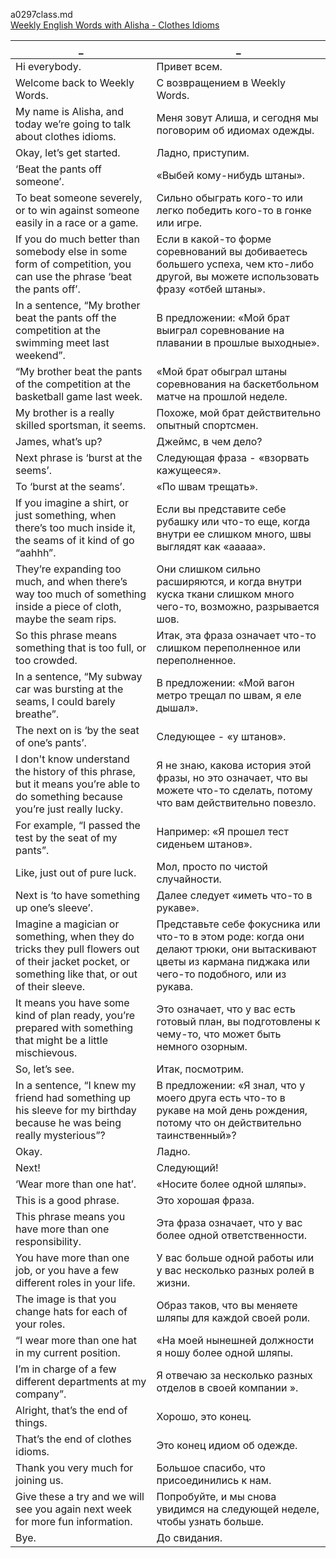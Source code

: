 a0297class.md    
[Weekly English Words with Alisha - Clothes Idioms](https://www.youtube.com/watch?v=xsCC-XdxOAM)  




_|_
--|--
Hi everybody.|Привет всем.
Welcome back to Weekly Words.|С возвращением в Weekly Words.
My name is Alisha, and today we’re going to talk about clothes idioms.|Меня зовут Алиша, и сегодня мы поговорим об идиомах одежды.
Okay, let’s get started.|Ладно, приступим.
‘Beat the pants off someone’.|«Выбей кому-нибудь штаны».
To beat someone severely, or to win against someone easily in a race or a game.|Сильно обыграть кого-то или легко победить кого-то в гонке или игре.
If you do much better than somebody else in some form of competition, you can use the phrase ‘beat the pants off’.|Если в какой-то форме соревнований вы добиваетесь большего успеха, чем кто-либо другой, вы можете использовать фразу «отбей штаны».
In a sentence, “My brother beat the pants off the competition at the swimming meet last weekend”.|В предложении: «Мой брат выиграл соревнование на плавании в прошлые выходные».
“My brother beat the pants of the competition at the basketball game last week.|«Мой брат обыграл штаны соревнования на баскетбольном матче на прошлой неделе.
My brother is a really skilled sportsman, it seems.|Похоже, мой брат действительно опытный спортсмен.
James, what’s up?|Джеймс, в чем дело?
Next phrase is ‘burst at the seems’.|Следующая фраза - «взорвать кажущееся».
To ‘burst at the seams’.|«По швам трещать».
If you imagine a shirt, or just something, when there’s too much inside it, the seams of it kind of go “aahhh”.|Если вы представите себе рубашку или что-то еще, когда внутри ее слишком много, швы выглядят как «ааааа».
They’re expanding too much, and when there’s way too much of something inside a piece of cloth, maybe the seam rips.|Они слишком сильно расширяются, и когда внутри куска ткани слишком много чего-то, возможно, разрывается шов.
So this phrase means something that is too full, or too crowded.|Итак, эта фраза означает что-то слишком переполненное или переполненное.
In a sentence, “My subway car was bursting at the seams, I could barely breathe”.|В предложении: «Мой вагон метро трещал по швам, я еле дышал».
The next on is ‘by the seat of one’s pants’.|Следующее - «у штанов».
I don't know understand the history of this phrase, but it means you’re able to do something because you’re just really lucky.|Я не знаю, какова история этой фразы, но это означает, что вы можете что-то сделать, потому что вам действительно повезло.
For example, “I passed the test by the seat of my pants”.|Например: «Я прошел тест сиденьем штанов».
Like, just out of pure luck.|Мол, просто по чистой случайности.
Next is ‘to have something up one’s sleeve’.|Далее следует «иметь что-то в рукаве».
Imagine a magician or something, when they do tricks they pull flowers out of their jacket pocket, or something like that, or out of their sleeve.|Представьте себе фокусника или что-то в этом роде: когда они делают трюки, они вытаскивают цветы из кармана пиджака или чего-то подобного, или из рукава.
It means you have some kind of plan ready, you’re prepared with something that might be a little mischievous.|Это означает, что у вас есть готовый план, вы подготовлены к чему-то, что может быть немного озорным.
So, let’s see.|Итак, посмотрим.
In a sentence, “I knew my friend had something up his sleeve for my birthday because he was being really mysterious”?|В предложении: «Я знал, что у моего друга есть что-то в рукаве на мой день рождения, потому что он действительно таинственный»?
Okay.|Ладно.
Next!|Следующий!
‘Wear more than one hat’.|«Носите более одной шляпы».
This is a good phrase.|Это хорошая фраза.
This phrase means you have more than one responsibility.|Эта фраза означает, что у вас более одной ответственности.
You have more than one job, or you have a few different roles in your life.|У вас больше одной работы или у вас несколько разных ролей в жизни.
The image is that you change hats for each of your roles.|Образ таков, что вы меняете шляпы для каждой своей роли.
“I wear more than one hat in my current position.|«На моей нынешней должности я ношу более одной шляпы.
I’m in charge of a few different departments at my company”.|Я отвечаю за несколько разных отделов в своей компании ».
Alright, that’s the end of things.|Хорошо, это конец.
That’s the end of clothes idioms.|Это конец идиом об одежде.
Thank you very much for joining us.|Большое спасибо, что присоединились к нам.
Give these a try and we will see you again next week for more fun information.|Попробуйте, и мы снова увидимся на следующей неделе, чтобы узнать больше.
Bye.|До свидания.
